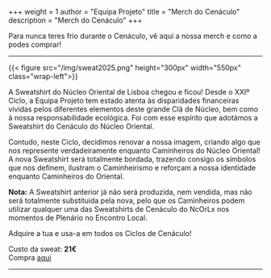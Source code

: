 +++
weight = 1
author = "Equipa Projeto"
title = "Merch do Cenáculo"
description = "Merch do Cenáculo"
+++

Para nunca teres frio durante o Cenáculo, vê aqui a nossa merch e como a podes comprar!

<!--more-->

---

{{< figure src="/img/sweat2025.png" height="300px" width="550px" class="wrap-left">}}

A Sweatshirt do Núcleo Oriental de Lisboa chegou e ficou! Desde o XXIº Ciclo, a Equipa Projeto tem estado atenta às disparidades financeiras vividas pelos diferentes elementos deste grande Clã de Núcleo, bem como à nossa responsabilidade ecológica. Foi com esse espírito que adotámos a Sweatshirt do Cenáculo do Núcleo Oriental.

Contudo, neste Ciclo, decidimos renovar a nossa imagem, criando algo que nos represente verdadeiramente enquanto Caminheiros do Núcleo Oriental! A nova Sweatshirt será totalmente bordada, trazendo consigo os símbolos que nos definem, ilustram o Caminheirismo e reforçam a nossa identidade enquanto Caminheiros do Oriental.

**Nota:** A Sweatshirt anterior já não será produzida, nem vendida, mas não será totalmente substituida pela nova, pelo que os Caminheiros podem utilizar qualquer uma das Sweatshirts de Cenáculo do NcOrLx nos momentos de Plenário no Encontro Local.

Adquire a tua e usa-a em todos os Ciclos de Cenáculo!

Custo da sweat: **21€**  
Compra [aqui](https://forms.gle/KRBVRdeZ3kuQ6ngX8)

---

<!--{{< figure src="/img/kispo.png" height="300px" width="500px" class="wrap-right" >}}
​
O Kispo do Núcleo Oriental de Lisboa traz uma oportunidade de adquirir uma peça diferente, que não seja apenas mais uma sweatshirt. Trazemos-te um kispo impermeável e com forro! Para que possas usar em dias de frio e/ou de chuva.

Adquire-o e usa-o em todos os Ciclos de Cenáculo!

​Custo do casaco: 28€
Compra [aqui](https://forms.gle/t3eiRHzuXLBN5XXa9) -->